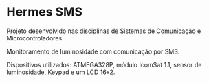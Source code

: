 # Hermes SMS
Projeto desenvolvido nas disciplinas de Sistemas de Comunicação e Microcontroladores.

Monitoramento de luminosidade com comunicação por SMS.

Dispositivos utilizados: ATMEGA328P, módulo IcomSat 1.1, sensor de luminosidade, Keypad e um LCD 16x2.
